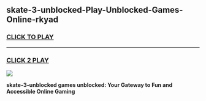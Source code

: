 
## skate-3-unblocked-Play-Unblocked-Games-Online-rkyad
<h3>
<a href="https://premium76.site?title=skate-3-unblocked&ref=25A">CLICK TO PLAY</a></h3>
<hr>

<h3>
<a href="https://premium76.site?title=skate-3-unblocked&ref=25A">CLICK 2 PLAY</a>
  
</h3>

<a href="https://premium76.site?title=skate-3-unblocked&ref=25A"><img src="https://clearcache.store/games.png"></a>


**skate-3-unblocked games unblocked: Your Gateway to Fun and Accessible Online Gaming**
